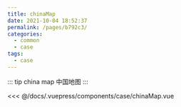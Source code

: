 ```yaml
---
title: chinaMap
date: 2021-10-04 18:52:37
permalink: /pages/b792c3/
categories:
  - common
  - case
tags:
  - case
---
```


::: tip china map
中国地图
:::

<InitDemoBlock>
  <div>
    <case-chinaMap/>
  </div>
</InitDemoBlock>

<<< @/docs/.vuepress/components/case/chinaMap.vue